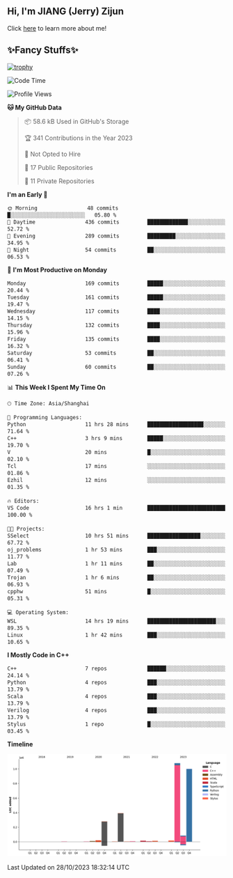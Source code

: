 ## Hi, I'm JIANG (Jerry) Zijun

Click [here](https://jzjerry.github.io/about/) to learn more about me!

## ✨Fancy Stuffs✨
[![trophy](https://github-profile-trophy.vercel.app/?username=jzjerry&theme=onedark)](https://github.com/ryo-ma/github-profile-trophy)
<!--START_SECTION:waka-->
![Code Time](http://img.shields.io/badge/Code%20Time-81%20hrs%2018%20mins-blue)

![Profile Views](http://img.shields.io/badge/Profile%20Views-0-blue)

**🐱 My GitHub Data** 

> 📦 58.6 kB Used in GitHub's Storage 
 > 
> 🏆 341 Contributions in the Year 2023
 > 
> 🚫 Not Opted to Hire
 > 
> 📜 17 Public Repositories 
 > 
> 🔑 11 Private Repositories 
 > 
**I'm an Early 🐤** 

```text
🌞 Morning                48 commits          █░░░░░░░░░░░░░░░░░░░░░░░░   05.80 % 
🌆 Daytime                436 commits         █████████████░░░░░░░░░░░░   52.72 % 
🌃 Evening                289 commits         █████████░░░░░░░░░░░░░░░░   34.95 % 
🌙 Night                  54 commits          ██░░░░░░░░░░░░░░░░░░░░░░░   06.53 % 
```
📅 **I'm Most Productive on Monday** 

```text
Monday                   169 commits         █████░░░░░░░░░░░░░░░░░░░░   20.44 % 
Tuesday                  161 commits         █████░░░░░░░░░░░░░░░░░░░░   19.47 % 
Wednesday                117 commits         ████░░░░░░░░░░░░░░░░░░░░░   14.15 % 
Thursday                 132 commits         ████░░░░░░░░░░░░░░░░░░░░░   15.96 % 
Friday                   135 commits         ████░░░░░░░░░░░░░░░░░░░░░   16.32 % 
Saturday                 53 commits          ██░░░░░░░░░░░░░░░░░░░░░░░   06.41 % 
Sunday                   60 commits          ██░░░░░░░░░░░░░░░░░░░░░░░   07.26 % 
```


📊 **This Week I Spent My Time On** 

```text
🕑︎ Time Zone: Asia/Shanghai

💬 Programming Languages: 
Python                   11 hrs 28 mins      ██████████████████░░░░░░░   71.64 % 
C++                      3 hrs 9 mins        █████░░░░░░░░░░░░░░░░░░░░   19.70 % 
V                        20 mins             █░░░░░░░░░░░░░░░░░░░░░░░░   02.10 % 
Tcl                      17 mins             ░░░░░░░░░░░░░░░░░░░░░░░░░   01.86 % 
Ezhil                    12 mins             ░░░░░░░░░░░░░░░░░░░░░░░░░   01.35 % 

🔥 Editors: 
VS Code                  16 hrs 1 min        █████████████████████████   100.00 % 

🐱‍💻 Projects: 
SSelect                  10 hrs 51 mins      █████████████████░░░░░░░░   67.72 % 
oj_problems              1 hr 53 mins        ███░░░░░░░░░░░░░░░░░░░░░░   11.77 % 
Lab                      1 hr 11 mins        ██░░░░░░░░░░░░░░░░░░░░░░░   07.49 % 
Trojan                   1 hr 6 mins         ██░░░░░░░░░░░░░░░░░░░░░░░   06.93 % 
cpphw                    51 mins             █░░░░░░░░░░░░░░░░░░░░░░░░   05.31 % 

💻 Operating System: 
WSL                      14 hrs 19 mins      ██████████████████████░░░   89.35 % 
Linux                    1 hr 42 mins        ███░░░░░░░░░░░░░░░░░░░░░░   10.65 % 
```

**I Mostly Code in C++** 

```text
C++                      7 repos             ██████░░░░░░░░░░░░░░░░░░░   24.14 % 
Python                   4 repos             ███░░░░░░░░░░░░░░░░░░░░░░   13.79 % 
Scala                    4 repos             ███░░░░░░░░░░░░░░░░░░░░░░   13.79 % 
Verilog                  4 repos             ███░░░░░░░░░░░░░░░░░░░░░░   13.79 % 
Stylus                   1 repo              █░░░░░░░░░░░░░░░░░░░░░░░░   03.45 % 
```



**Timeline**

![Lines of Code chart](https://raw.githubusercontent.com/Jzjerry/Jzjerry/main/assets/bar_graph.png)


 Last Updated on 28/10/2023 18:32:14 UTC
<!--END_SECTION:waka-->
